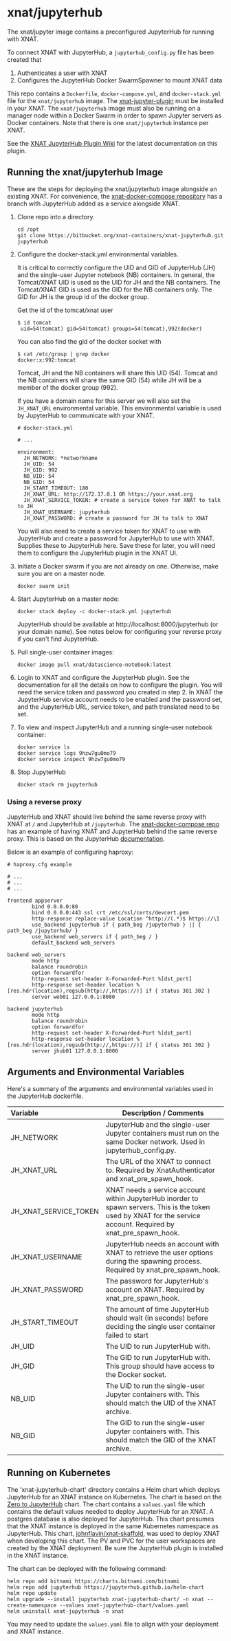 # xnat/jupyterhub

The xnat/jupyter image contains a preconfigured JupyterHub for running with XNAT.

To connect XNAT with JupyterHub, a `jupyterhub_config.py` file has been created that 
1. Authenticates a user with XNAT
2. Configures the JupyterHub Docker SwarmSpawner to mount XNAT data

This repo contains a `Dockerfile`, `docker-compose.yml`, and `docker-stack.yml` file for the `xnat/jupyterhub` image. 
The [xnat-jupyter-plugin](https://bitbucket.org/xnatx/xnat-jupyterhub-plugin) must be installed in your XNAT. 
The `xnat/jupyterhub` image must also be running on a manager node within a Docker Swarm in order to spawn Jupyter 
servers as Docker containers. Note that there is one `xnat/jupyterhub` instance per XNAT.

See the [XNAT JupyterHub Plugin Wiki](https://wiki.xnat.org/jupyter-integration) for the latest documentation on this 
plugin.

## Running the xnat/jupyterhub Image
These are the steps for deploying the xnat/jupyterhub image alongside an existing XNAT. For convenience, the 
[xnat-docker-compose repository](https://github.com/NrgXnat/xnat-docker-compose/tree/features/jupyterhub) has a branch 
with JupyterHub added as a service alongside XNAT.

1. Clone repo into a directory.
   ```shell
   cd /opt
   git clone https://bitbucket.org/xnat-containers/xnat-jupyterhub.git jupyterhub
   ```
2. Configure the docker-stack.yml environmental variables.
   
   It is critical to correctly configure the UID and GID of JupyterHub (JH) and the single-user Jupyter notebook (NB) 
   containers. In general, the Tomcat/XNAT UID is used as the UID for JH and the NB containers. The Tomcat/XNAT GID is 
   used as the GID for the NB containers only. The GID for JH is the group id of the docker group.
   
   Get the id of the tomcat/xnat user 
   ```shell
   $ id tomcat
    uid=54(tomcat) gid=54(tomcat) groups=54(tomcat),992(docker)
    ```
   
   You can also find the gid of the docker socket with
   ```shell
   $ cat /etc/group | grep docker
   docker:x:992:tomcat
   ```
   Tomcat, JH and the NB containers will share this UID (54). Tomcat and the NB containers will share the same GID (54) 
   while JH will be a member of the docker group (992).

   If you have a domain name for this server we will also set the `JH_XNAT_URL` environmental variable. This 
   environmental variable is used by JupyterHub to communicate with your XNAT.
   ```shell
   # docker-stack.yml
   
   # ...
   
   environment:
     JH_NETWORK: *networkname
     JH_UID: 54
     JH_GID: 992
     NB_UID: 54
     NB_GID: 54
     JH_START_TIMEOUT: 180
     JH_XNAT_URL: http://172.17.0.1 OR https://your.xnat.org
     JH_XNAT_SERVICE_TOKEN: # create a service token for XNAT to talk to JH
     JH_XNAT_USERNAME: jupyterhub
     JH_XNAT_PASSWORD: # create a password for JH to talk to XNAT
   ```
   
   You will also need to create a service token for XNAT to use with JupyterHub and create a password for JupyterHub to 
   use with XNAT. Supplies these to JupyterHub here. Save these for later, you will need them to configure the JupyterHub
   plugin in the XNAT UI.

3. Initiate a Docker swarm if you are not already on one. Otherwise, make sure you are on a master node.
    ```shell
    docker swarm init
    ```

4. Start JupyterHub on a master node:
    ```shell
    docker stack deploy -c docker-stack.yml jupyterhub
    ```
   
   JupyterHub should be available at http://localhost:8000/jupyterhub (or your domain name). See notes below for 
   configuring your reverse proxy if you can't find JupyterHub.
   
5. Pull single-user container images:
   ```shell
   docker image pull xnat/datascience-notebook:latest
   ```
   
6. Login to XNAT and configure the JupyterHub plugin. See the documentation for all the details on how to configure the 
   plugin. You will need the service token and password you created in step 2. In XNAT the JupyterHub service account 
   needs to be enabled and the password set, and the JupyterHub URL, service token, and path translated need to be set.

7. To view and inspect JupyterHub and a running single-user notebook container:
   ```shell
   docker service ls
   docker service logs 9hzw7gu0mo79
   docker service inspect 9hzw7gu0mo79     
   ```
   
8. Stop JupyterHub 
    ```shell
    docker stack rm jupyterhub
    ```
   
### Using a reverse proxy 
JupyterHub and XNAT should live behind the same reverse proxy with XNAT at `/` and JupyterHub at `/jupyterhub`. The 
[xnat-docker-compose repo](https://github.com/NrgXnat/xnat-docker-compose/blob/features/jupyterhub/nginx/nginx.conf) has
an example of having XNAT and JupyterHub behind the same reverse proxy. This is based on the JupyterHub 
[documentation](https://jupyterhub.readthedocs.io/en/stable/reference/config-proxy.html). 

Below is an example of configuring haproxy:
```shell
# haproxy.cfg example

# ...
# ...
# ...

frontend appserver
        bind 0.0.0.0:80
        bind 0.0.0.0:443 ssl crt /etc/ssl/certs/devcert.pem
        http-response replace-value Location ^http://(.*)$ https://\1
        use_backend jupyterhub if { path_beg /jupyterhub } || { path_beg /jupyterhub/ }
        use_backend web_servers if { path_beg / }
        default_backend web_servers

backend web_servers
        mode http
        balance roundrobin
        option forwardfor
        http-request set-header X-Forwarded-Port %[dst_port]
        http-response set-header location %[res.hdr(location),regsub(http://,https://)] if { status 301 302 }
        server web01 127.0.0.1:8080

backend jupyterhub
        mode http
        balance roundrobin
        option forwardfor
        http-request set-header X-Forwarded-Port %[dst_port]
        http-response set-header location %[res.hdr(location),regsub(http://,https://)] if { status 301 302 }
        server jhub01 127.0.0.1:8000
```

## Arguments and Environmental Variables

Here's a summary of the arguments and environmental variables used in the JupyterHub dockerfile.

| Variable                   | Description / Comments                                                                                                                                            |
|:---------------------------|-------------------------------------------------------------------------------------------------------------------------------------------------------------------|
| JH_NETWORK                 | JupyterHub and the single-user Jupyter containers must run on the same Docker network. Used in jupyterhub_config.py.                                              |
| JH_XNAT_URL                | The URL of the XNAT to connect to. Required by XnatAuthenticator and xnat_pre_spawn_hook.                                                                         |
| JH_XNAT_SERVICE_TOKEN      | XNAT needs a service account within JupyterHub inorder to spawn servers. This is the token used by XNAT for the service account. Required by xnat_pre_spawn_hook. |
| JH_XNAT_USERNAME           | JupyterHub needs an account with XNAT to retrieve the user options during the spawning process. Required by xnat_pre_spawn_hook.                                  |
| JH_XNAT_PASSWORD           | The password for JupyterHub's account on XNAT. Required by xnat_pre_spawn_hook.                                                                                   |
| JH_START_TIMEOUT           | The amount of time JupyterHub should wait (in seconds) before deciding the single user container failed to start                                                  |
| JH_UID                     | The UID to run JupyterHub with.                                                                                                                                   |
| JH_GID                     | The GID to run JupyterHub with. This group should have access to the Docker socket.                                                                               |
| NB_UID                     | The UID to run the single-user Jupyter containers with. This should match the UID of the XNAT archive.                                                            |
| NB_GID                     | The GID to run the single-user Jupyter containers with. This should match the GID of the XNAT archive.                                                            |

## Running on Kubernetes

The 'xnat-jupyterhub-chart' directory contains a Helm chart which deploys JupyterHub for an XNAT instance on Kubernetes.
The chart is based on the [Zero to JupyterHub](https://zero-to-jupyterhub.readthedocs.io/en/latest/) chart. 
The chart contains a `values.yaml` file which contains the default values needed to deploy JupyterHub for an XNAT. A 
postgres database is also deployed for JupyterHub. This chart presumes that the XNAT instance is deployed in the same
Kubernetes namespace as JupyterHub. This chart, [johnflavin/xnat-skaffold](https://gitlab.com/johnflavin/xnat-skaffold),
was used to deploy XNAT when developing this chart. The PV and PVC for the user workspaces are created by the XNAT
deployment. Be sure the JupyterHub plugin is installed in the XNAT instance.

The chart can be deployed with the following command:

```shell
helm repo add bitnami https://charts.bitnami.com/bitnami
helm repo add jupyterhub https://jupyterhub.github.io/helm-chart
helm repo update
helm upgrade --install jupyterhub xnat-jupyterhub-chart/ -n xnat --create-namespace --values xnat-jupyterhub-chart/values.yaml
helm uninstall xnat-jupyterhub -n xnat
```

You may need to update the `values.yaml` file to align with your deployment and XNAT instance.
